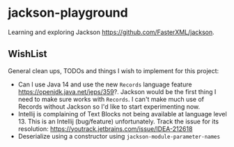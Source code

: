 # jackson-playground

Learning and exploring Jackson <https://github.com/FasterXML/jackson>.

## WishList

General clean ups, TODOs and things I wish to implement for this project:

* Can I use Java 14 and use the new `Records` language feature <https://openjdk.java.net/jeps/359>?. Jackson would be 
  the first thing I need to make sure works with `Records`. I can't make much use of Records without Jackson so I'd like
  to start experimenting now. 
* Intellij is complaining of Text Blocks not being available at language level 13. This is an Intellij (bug/feature) 
  unfortunately. Track the issue for its resolution: <https://youtrack.jetbrains.com/issue/IDEA-212618>
* Deserialize using a constructor using `jackson-module-parameter-names`